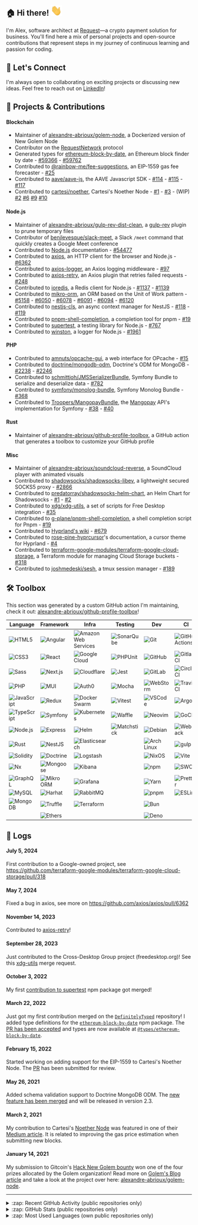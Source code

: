 [linkedin]: https://www.linkedin.com/in/alexandre-abrioux/

## :house: Hi there! <img src="https://raw.githubusercontent.com/alexandre-abrioux/alexandre-abrioux/master/wave.gif" width="30px">

I'm Alex, software architect at [Request](https://www.request.finance/)—a crypto payment solution for business.
You'll find here a mix of personal projects and open-source contributions that represent steps in my journey of continuous learning and passion for coding.

## :handshake: Let's Connect
I'm always open to collaborating on exciting projects or discussing new ideas. Feel free to reach out on [LinkedIn]!

## :rocket: Projects & Contributions

#### Blockchain

- Maintainer of [alexandre-abrioux/golem-node](https://github.com/alexandre-abrioux/golem-node), a Dockerized version of New Golem Node
- Contributor on the [RequestNetwork](https://github.com/RequestNetwork/requestNetwork) protocol
- Generated types for [ethereum-block-by-date](https://github.com/monosux/ethereum-block-by-date), an Ethereum block finder by date - [#59366](https://github.com/DefinitelyTyped/DefinitelyTyped/pull/59366) - [#59762](https://github.com/DefinitelyTyped/DefinitelyTyped/pull/59762)
- Contributed to [@rainbow-me/fee-suggestions](https://github.com/rainbow-me/fee-suggestions), an EIP-1559 gas fee forecaster - [#25](https://github.com/rainbow-me/fee-suggestions/pull/25)
- Contributed to [aave/aave-js](https://github.com/aave/aave-js), the AAVE Javascript SDK - [#114](https://github.com/aave/aave-js/pull/114) - [#115](https://github.com/aave/aave-js/pull/115) - [#117](https://github.com/aave/aave-js/pull/117)
- Contributed to [cartesi/noether](https://github.com/cartesi/noether), Cartesi's Noether Node - [#1](https://github.com/cartesi/noether/pull/1) - [#3](https://github.com/cartesi/noether/pull/3) - (WIP) [#2](https://github.com/cartesi/noether/pull/2) [#6](https://github.com/cartesi/noether/pull/6) [#9](https://github.com/cartesi/noether/pull/9) [#10](https://github.com/cartesi/noether/pull/10)

#### Node.js

- Maintainer of [alexandre-abrioux/gulp-rev-dist-clean](https://github.com/alexandre-abrioux/gulp-rev-dist-clean), a [gulp-rev](https://github.com/sindresorhus/gulp-rev) plugin to prune temporary files
- Contributor of [benjlevesque/slack-meet](https://github.com/benjlevesque/slack-meet), a Slack `/meet` command that quickly creates a Google Meet conference
- Contributed to [Node.js](https://github.com/nodejs/node) documentation - [#54477](https://github.com/nodejs/node/pull/54477)
- Contributed to [axios](https://github.com/axios/axios), an HTTP client for the browser and Node.js - [#6362](https://github.com/axios/axios/pull/6362)
- Contributed to [axios-logger](https://github.com/hg-pyun/axios-logger), an Axios logging middleware - [#97](https://github.com/hg-pyun/axios-logger/pull/97)
- Contributed to [axios-retry](https://github.com/softonic/axios-retry), an Axios plugin that retries failed requests - [#248](https://github.com/softonic/axios-retry/pull/248)
- Contributed to [ioredis](https://github.com/luin/ioredis), a Redis client for Node.js - [#1137](https://github.com/luin/ioredis/pull/1137) - [#1139](https://github.com/luin/ioredis/pull/1139)
- Contributed to [mikro-orm](https://github.com/mikro-orm/mikro-orm), an ORM based on the Unit of Work pattern - [#5158](https://github.com/alexandre-abrioux/mikro-orm-issue-5158) - [#6050](https://github.com/alexandre-abrioux/mikro-orm-issues/tree/iss-6050) - [#6078](https://github.com/alexandre-abrioux/mikro-orm-issues/tree/iss-6078) - [#6091](https://github.com/mikro-orm/mikro-orm/pull/6091) - [#6094](https://github.com/mikro-orm/mikro-orm/pull/6094) - [#6120](https://github.com/mikro-orm/mikro-orm/pull/6120)
- Contributed to [nestjs-cls](https://github.com/Papooch/nestjs-cls), an async context manager for NestJS - [#118](https://github.com/Papooch/nestjs-cls/pull/118) - [#119](https://github.com/Papooch/nestjs-cls/pull/119)
- Contributed to [pnpm-shell-completion](https://github.com/g-plane/pnpm-shell-completion), a completion tool for pnpm - [#19](https://github.com/g-plane/pnpm-shell-completion/pull/19)
- Contributed to [supertest](https://github.com/visionmedia/supertest), a testing library for Node.js - [#767](https://github.com/visionmedia/supertest/pull/767)
- Contributed to [winston](https://github.com/winstonjs/winston), a logger for Node.js - [#1961](https://github.com/winstonjs/winston/pull/1961)

#### PHP

- Contributed to [amnuts/opcache-gui](https://github.com/amnuts/opcache-gui), a web interface for OPcache - [#15](https://github.com/amnuts/opcache-gui/pull/15)
- Contributed to [doctrine/mongodb-odm](https://github.com/doctrine/mongodb-odm), Doctrine's ODM for MongoDB - [#2238](https://github.com/doctrine/mongodb-odm/pull/2238) - [#2246](https://github.com/doctrine/mongodb-odm/pull/2246)
- Contributed to [schmittjoh/JMSSerializerBundle](https://github.com/schmittjoh/JMSSerializerBundle), Symfony Bundle to serialize and deserialize data - [#782](https://github.com/schmittjoh/JMSSerializerBundle/pull/782)
- Contributed to [symfony/monolog-bundle](https://github.com/symfony/monolog-bundle), Symfony Monolog Bundle - [#368](https://github.com/symfony/monolog-bundle/pull/368)
- Contributed to [Troopers/MangopayBundle](https://github.com/Troopers/MangopayBundle), the [Mangopay](https://mangopay.com/) API's implementation for Symfony - [#38](https://github.com/Troopers/MangopayBundle/pull/38) - [#40](https://github.com/Troopers/MangopayBundle/pull/40)

#### Rust
- Maintainer of [alexandre-abrioux/github-profile-toolbox](https://github.com/alexandre-abrioux/github-profile-toolbox), a GitHub action that generates a toolbox to customize your GitHub profile 

#### Misc

- Maintainer of [alexandre-abrioux/soundcloud-reverse](https://github.com/alexandre-abrioux/soundcloud-reverse), a SoundCloud player with animated visuals
- Contributed to [shadowsocks/shadowsocks-libev](https://github.com/shadowsocks/shadowsocks-libev), a lightweight secured SOCKS5 proxy - [#2866](https://github.com/shadowsocks/shadowsocks-libev/pull/2866)
- Contributed to [predatorray/shadowsocks-helm-chart](https://github.com/predatorray/shadowsocks-helm-chart), an Helm Chart for Shadowsocks - [#1](https://github.com/predatorray/shadowsocks-helm-chart/pull/1) - [#2](https://github.com/predatorray/shadowsocks-helm-chart/pull/2)
- Contributed to [xdg/xdg-utils](https://gitlab.freedesktop.org/xdg/xdg-utils), a set of scripts for Free Desktop integration - [#35](https://gitlab.freedesktop.org/xdg/xdg-utils/-/merge_requests/35)
- Contributed to [g-plane/pnpm-shell-completion](https://github.com/g-plane/pnpm-shell-completion), a shell completion script for Pnpm - [#19](https://github.com/g-plane/pnpm-shell-completion/pull/19)
- Contributed to [Hyprland's wiki](https://github.com/hyprwm/hyprland-wiki) - [#679](https://github.com/hyprwm/hyprland-wiki/pull/679)
- Contributed to [rose-pine-hyprcursor](https://github.com/ndom91/rose-pine-hyprcursor)'s documentation, a cursor theme for Hyprland - [#4](https://github.com/ndom91/rose-pine-hyprcursor/pull/4)
- Contributed to [terraform-google-modules/terraform-google-cloud-storage](https://github.com/terraform-google-modules/terraform-google-cloud-storage), a Terraform module for managing Cloud Storage buckets - [#318](https://github.com/terraform-google-modules/terraform-google-cloud-storage/pull/318)
- Contributed to [joshmedeski/sesh](https://github.com/joshmedeski/sesh), a tmux session manager - [#189](https://github.com/joshmedeski/sesh/pull/189)

## :hammer_and_wrench: Toolbox

This section was generated by a custom GitHub action I'm maintaining, check it out: [alexandre-abrioux/github-profile-toolbox](https://github.com/alexandre-abrioux/github-profile-toolbox)!

<!-- START_SECTION:toolbox -->
<!-- Generated by github-profile-toolbox GitHub action -->
| Language                                                                                                                       | Framework                                                                                                                | Infra                                                                                                                                                   | Testing                                                                                                                     | Dev                                                                                                                           | CI                                                                                                                                        |
| ------------------------------------------------------------------------------------------------------------------------------ | ------------------------------------------------------------------------------------------------------------------------ | ------------------------------------------------------------------------------------------------------------------------------------------------------- | --------------------------------------------------------------------------------------------------------------------------- | ----------------------------------------------------------------------------------------------------------------------------- | ----------------------------------------------------------------------------------------------------------------------------------------- |
| [<img align="left" alt="HTML5" src="https://img.shields.io/badge/-HTML5-E34F26?logoColor=white&logo=html5">](#)                | [<img align="left" alt="Angular" src="https://img.shields.io/badge/-Angular-0F0F11?logoColor=white&logo=angular">](#)    | [<img align="left" alt="Amazon Web Services" src="https://img.shields.io/badge/-Amazon Web Services-232F3E?logoColor=white&logo=amazonwebservices">](#) | [<img align="left" alt="SonarQube" src="https://img.shields.io/badge/-SonarQube-4E9BCD?logoColor=white&logo=sonarqube">](#) | [<img align="left" alt="Git" src="https://img.shields.io/badge/-Git-F05032?logoColor=white&logo=git">](#)                     | [<img align="left" alt="GitHub Actions" src="https://img.shields.io/badge/-GitHub Actions-2088FF?logoColor=white&logo=githubactions">](#) |
| [<img align="left" alt="CSS3" src="https://img.shields.io/badge/-CSS3-1572B6?logoColor=white&logo=css3">](#)                   | [<img align="left" alt="React" src="https://img.shields.io/badge/-React-61DAFB?logoColor=black&logo=react">](#)          | [<img align="left" alt="Google Cloud" src="https://img.shields.io/badge/-Google Cloud-4285F4?logoColor=white&logo=googlecloud">](#)                     | [<img align="left" alt="PHPUnit" src="https://img.shields.io/badge/-PHPUnit-3f98d3?logoColor=white">](#)                    | [<img align="left" alt="GitHub" src="https://img.shields.io/badge/-GitHub-181717?logoColor=white&logo=github">](#)            | [<img align="left" alt="Gitlab CI" src="https://img.shields.io/badge/-Gitlab CI-FC6D26?logoColor=white&logo=gitlab">](#)                  |
| [<img align="left" alt="Sass" src="https://img.shields.io/badge/-Sass-CC6699?logoColor=white&logo=sass">](#)                   | [<img align="left" alt="Next.js" src="https://img.shields.io/badge/-Next.js-000000?logoColor=white&logo=nextdotjs">](#)  | [<img align="left" alt="Cloudflare" src="https://img.shields.io/badge/-Cloudflare-F38020?logoColor=white&logo=cloudflare">](#)                          | [<img align="left" alt="Jest" src="https://img.shields.io/badge/-Jest-C21325?logoColor=white&logo=jest">](#)                | [<img align="left" alt="GitLab" src="https://img.shields.io/badge/-GitLab-FC6D26?logoColor=white&logo=gitlab">](#)            | [<img align="left" alt="CircleCI" src="https://img.shields.io/badge/-CircleCI-343434?logoColor=white&logo=circleci">](#)                  |
| [<img align="left" alt="PHP" src="https://img.shields.io/badge/-PHP-777BB4?logoColor=white&logo=php">](#)                      | [<img align="left" alt="MUI" src="https://img.shields.io/badge/-MUI-007FFF?logoColor=white&logo=mui">](#)                | [<img align="left" alt="Auth0" src="https://img.shields.io/badge/-Auth0-EB5424?logoColor=white&logo=auth0">](#)                                         | [<img align="left" alt="Mocha" src="https://img.shields.io/badge/-Mocha-8D6748?logoColor=white&logo=mocha">](#)             | [<img align="left" alt="WebStorm" src="https://img.shields.io/badge/-WebStorm-000000?logoColor=white&logo=webstorm">](#)      | [<img align="left" alt="Travis CI" src="https://img.shields.io/badge/-Travis CI-3EAAAF?logoColor=white&logo=travisci">](#)                |
| [<img align="left" alt="JavaScript" src="https://img.shields.io/badge/-JavaScript-F7DF1E?logoColor=black&logo=javascript">](#) | [<img align="left" alt="Redux" src="https://img.shields.io/badge/-Redux-764ABC?logoColor=white&logo=redux">](#)          | [<img align="left" alt="Docker Swarm" src="https://img.shields.io/badge/-Docker Swarm-2496ED?logoColor=white&logo=docker">](#)                          | [<img align="left" alt="Vitest" src="https://img.shields.io/badge/-Vitest-6E9F18?logoColor=white&logo=vitest">](#)          | [<img align="left" alt="VSCode" src="https://img.shields.io/badge/-VSCode-007ACC?logoColor=white">](#)                        | [<img align="left" alt="Argo" src="https://img.shields.io/badge/-Argo-EF7B4D?logoColor=white&logo=argo">](#)                              |
| [<img align="left" alt="TypeScript" src="https://img.shields.io/badge/-TypeScript-3178C6?logoColor=white&logo=typescript">](#) | [<img align="left" alt="Symfony" src="https://img.shields.io/badge/-Symfony-000000?logoColor=white&logo=symfony">](#)    | [<img align="left" alt="Kubernetes" src="https://img.shields.io/badge/-Kubernetes-326CE5?logoColor=white&logo=kubernetes">](#)                          | [<img align="left" alt="Waffle" src="https://img.shields.io/badge/-Waffle-ffae50?logoColor=black">](#)                      | [<img align="left" alt="Neovim" src="https://img.shields.io/badge/-Neovim-57A143?logoColor=white&logo=neovim">](#)            | [<img align="left" alt="GoCD" src="https://img.shields.io/badge/-GoCD-94399E?logoColor=white&logo=gocd">](#)                              |
| [<img align="left" alt="Node.js" src="https://img.shields.io/badge/-Node.js-5FA04E?logoColor=white&logo=nodedotjs">](#)        | [<img align="left" alt="Express" src="https://img.shields.io/badge/-Express-000000?logoColor=white&logo=express">](#)    | [<img align="left" alt="Helm" src="https://img.shields.io/badge/-Helm-0F1689?logoColor=white&logo=helm">](#)                                            | [<img align="left" alt="Matchstick" src="https://img.shields.io/badge/-Matchstick-120b41?logoColor=white">](#)              | [<img align="left" alt="Debian" src="https://img.shields.io/badge/-Debian-A81D33?logoColor=white&logo=debian">](#)            | [<img align="left" alt="Webpack" src="https://img.shields.io/badge/-Webpack-8DD6F9?logoColor=black&logo=webpack">](#)                     |
| [<img align="left" alt="Rust" src="https://img.shields.io/badge/-Rust-000000?logoColor=white&logo=rust">](#)                   | [<img align="left" alt="NestJS" src="https://img.shields.io/badge/-NestJS-E0234E?logoColor=white&logo=nestjs">](#)       | [<img align="left" alt="Elasticsearch" src="https://img.shields.io/badge/-Elasticsearch-005571?logoColor=white&logo=elasticsearch">](#)                 |                                                                                                                             | [<img align="left" alt="Arch Linux" src="https://img.shields.io/badge/-Arch Linux-1793D1?logoColor=white&logo=archlinux">](#) | [<img align="left" alt="gulp" src="https://img.shields.io/badge/-gulp-CF4647?logoColor=white&logo=gulp">](#)                              |
| [<img align="left" alt="Solidity" src="https://img.shields.io/badge/-Solidity-363636?logoColor=white&logo=solidity">](#)       | [<img align="left" alt="Doctrine" src="https://img.shields.io/badge/-Doctrine-f4672f?logoColor=white">](#)               | [<img align="left" alt="Logstash" src="https://img.shields.io/badge/-Logstash-005571?logoColor=white&logo=logstash">](#)                                |                                                                                                                             | [<img align="left" alt="NixOS" src="https://img.shields.io/badge/-NixOS-5277C3?logoColor=white&logo=nixos">](#)               | [<img align="left" alt="Vite" src="https://img.shields.io/badge/-Vite-646CFF?logoColor=white&logo=vite">](#)                              |
| [<img align="left" alt="Nx" src="https://img.shields.io/badge/-Nx-143055?logoColor=white&logo=nx">](#)                         | [<img align="left" alt="Mongoose" src="https://img.shields.io/badge/-Mongoose-880000?logoColor=white&logo=mongoose">](#) | [<img align="left" alt="Kibana" src="https://img.shields.io/badge/-Kibana-005571?logoColor=white&logo=kibana">](#)                                      |                                                                                                                             | [<img align="left" alt="npm" src="https://img.shields.io/badge/-npm-CB3837?logoColor=white&logo=npm">](#)                     | [<img align="left" alt="SWC" src="https://img.shields.io/badge/-SWC-F8C457?logoColor=black&logo=swc">](#)                                 |
| [<img align="left" alt="GraphQL" src="https://img.shields.io/badge/-GraphQL-E10098?logoColor=white&logo=graphql">](#)          | [<img align="left" alt="Mikro ORM" src="https://img.shields.io/badge/-Mikro ORM-0c4346?logoColor=white">](#)             | [<img align="left" alt="Grafana" src="https://img.shields.io/badge/-Grafana-F46800?logoColor=white&logo=grafana">](#)                                   |                                                                                                                             | [<img align="left" alt="Yarn" src="https://img.shields.io/badge/-Yarn-2C8EBB?logoColor=white&logo=yarn">](#)                  | [<img align="left" alt="Prettier" src="https://img.shields.io/badge/-Prettier-F7B93E?logoColor=black&logo=prettier">](#)                  |
| [<img align="left" alt="MySQL" src="https://img.shields.io/badge/-MySQL-4479A1?logoColor=white&logo=mysql">](#)                | [<img align="left" alt="Harhat" src="https://img.shields.io/badge/-Harhat-fff04d?logoColor=black">](#)                   | [<img align="left" alt="RabbitMQ" src="https://img.shields.io/badge/-RabbitMQ-FF6600?logoColor=white&logo=rabbitmq">](#)                                |                                                                                                                             | [<img align="left" alt="pnpm" src="https://img.shields.io/badge/-pnpm-F69220?logoColor=black&logo=pnpm">](#)                  | [<img align="left" alt="ESLint" src="https://img.shields.io/badge/-ESLint-4B32C3?logoColor=white&logo=eslint">](#)                        |
| [<img align="left" alt="MongoDB" src="https://img.shields.io/badge/-MongoDB-47A248?logoColor=white&logo=mongodb">](#)          | [<img align="left" alt="Truffle" src="https://img.shields.io/badge/-Truffle-5e464d?logoColor=white">](#)                 | [<img align="left" alt="Terraform" src="https://img.shields.io/badge/-Terraform-844FBA?logoColor=white&logo=terraform">](#)                             |                                                                                                                             | [<img align="left" alt="Bun" src="https://img.shields.io/badge/-Bun-000000?logoColor=white&logo=bun">](#)                     |                                                                                                                                           |
|                                                                                                                                | [<img align="left" alt="Ethers" src="https://img.shields.io/badge/-Ethers-2535A0?logoColor=white&logo=ethers">](#)       |                                                                                                                                                         |                                                                                                                             | [<img align="left" alt="Deno" src="https://img.shields.io/badge/-Deno-70FFAF?logoColor=black&logo=deno">](#)                  |                                                                                                                                           |
<!-- STOP_SECTION:toolbox -->

## :mega: Logs

#### July 5, 2024

First contribution to a Google-owned project, see https://github.com/terraform-google-modules/terraform-google-cloud-storage/pull/318

#### May 7, 2024

Fixed a bug in axios, see more on https://github.com/axios/axios/pull/6362

#### November 14, 2023

Contributed to [axios-retry](https://github.com/softonic/axios-retry/pull/248)!

#### September 28, 2023

Just contributed to the Cross-Desktop Group project (freedesktop.org)! See this [xdg-utils](https://gitlab.freedesktop.org/xdg/xdg-utils/-/merge_requests/35) merge request.

#### October 3, 2022

My first [contribution to supertest](https://github.com/visionmedia/supertest/pull/767) npm package got merged!

#### March 22, 2022

Just got my first contribution merged on the [`DefinitelyTyped`](https://github.com/DefinitelyTyped/DefinitelyTyped) repository! I added type definitions for the [`ethereum-block-by-date`](https://www.npmjs.com/package/ethereum-block-by-date) npm package. The [PR has been accepted](https://github.com/DefinitelyTyped/DefinitelyTyped/pull/59366) and types are now available at [`@types/ethereum-block-by-date`](https://www.npmjs.com/package/@types/ethereum-block-by-date).

#### February 15, 2022

Started working on adding support for the EIP-1559 to Cartesi's Noether Node. The [PR](https://github.com/cartesi/noether/pull/9) has been submitted for review.

#### May 26, 2021

Added schema validation support to Doctrine MongoDB ODM. The [new feature has been merged](https://github.com/doctrine/mongodb-odm/pull/2238) and will be released in version 2.3.

#### March 2, 2021

My contribution to Cartesi's [Noether Node](https://github.com/cartesi/noether) was featured in one of their [Medium article](https://medium.com/cartesi/presenting-the-release-of-noethers-proof-of-stake-version-1-1-85e6a605689e). It is related to improving the gas price estimation when submitting new blocks.

#### January 14, 2021

My submission to Gitcoin's [Hack New Golem bounty](https://gitcoin.co/issue/golemfactory/hackathons/6/100024411) won one of the four prizes allocated by the Golem organization! Read more on [Golem's Blog article](https://blog.golemproject.net/meet-the-winners-golem-gitcoin-hackathon-2020/) and take a look at the project over here: [alexandre-abrioux/golem-node](https://github.com/alexandre-abrioux/golem-node).

---

<details>
  <summary>:zap: Recent GitHub Activity (public repositories only)</summary>
  
<!--START_SECTION:activity-->
1. 🎉 Merged PR [#28](https://github.com/alexandre-abrioux/soundcloud-reverse/pull/28) in [alexandre-abrioux/soundcloud-reverse](https://github.com/alexandre-abrioux/soundcloud-reverse)
2. 💪 Opened PR [#28](https://github.com/alexandre-abrioux/soundcloud-reverse/pull/28) in [alexandre-abrioux/soundcloud-reverse](https://github.com/alexandre-abrioux/soundcloud-reverse)
3. 🗣 Commented on [#17](https://github.com/alexandre-abrioux/soundcloud-reverse/pull/17#issuecomment-2763560092) in [alexandre-abrioux/soundcloud-reverse](https://github.com/alexandre-abrioux/soundcloud-reverse)
4. 🗣 Commented on [#18](https://github.com/alexandre-abrioux/soundcloud-reverse/pull/18#issuecomment-2763560049) in [alexandre-abrioux/soundcloud-reverse](https://github.com/alexandre-abrioux/soundcloud-reverse)
5. 🎉 Merged PR [#27](https://github.com/alexandre-abrioux/soundcloud-reverse/pull/27) in [alexandre-abrioux/soundcloud-reverse](https://github.com/alexandre-abrioux/soundcloud-reverse)
<!--END_SECTION:activity-->

</details>

<details>
  <summary>:zap: GitHub Stats (public repositories only)</summary>

  [![alexandre-abrioux's GitHub Stats](https://github-readme-stats.vercel.app/api?username=alexandre-abrioux&show_icons=true&show=reviews,discussions_started,discussions_answered,prs_merged,prs_merged_percentage&rank_icon=github&theme=github_dark)](https://github.com/alexandre-abrioux#gh-dark-mode-only)
  [![alexandre-abrioux's GitHub Stats](https://github-readme-stats.vercel.app/api?username=alexandre-abrioux&show_icons=true&show=reviews,discussions_started,discussions_answered,prs_merged,prs_merged_percentage&rank_icon=github&theme=default)](https://github.com/alexandre-abrioux#gh-light-mode-only)
  
</details>

<details>
  <summary>:zap: Most Used Languages (own public repositories only)</summary>

  [![alexandre-abrioux's Most Used Languages](https://github-readme-stats.vercel.app/api/top-langs/?username=alexandre-abrioux&layout=compact&theme=github_dark)](https://github.com/alexandre-abrioux#gh-dark-mode-only)
  [![alexandre-abrioux's Most Used Languages](https://github-readme-stats.vercel.app/api/top-langs/?username=alexandre-abrioux&layout=compact&theme=default)](https://github.com/alexandre-abrioux#gh-light-mode-only)
  
</details>
